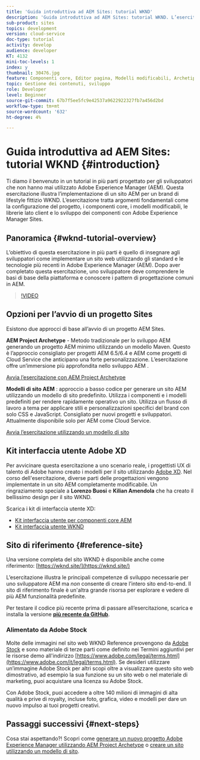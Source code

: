 ```yaml
---
title: 'Guida introduttiva ad AEM Sites: tutorial WKND'
description: 'Guida introduttiva ad AEM Sites: tutorial WKND. L’esercitazione WKND è un tutorial in più parti progettato per gli sviluppatori che non hanno mai utilizzato Adobe Experience Manager. Il tutorial illustra l’implementazione di un sito AEM per un brand di lifestyle fittizio, il WKND. L’esercitazione tratta argomenti fondamentali come la configurazione del progetto, gli archetipi Maven, i componenti core, i modelli modificabili, le librerie client e lo sviluppo dei componenti.'
sub-product: sites
topics: development
version: cloud-service
doc-type: tutorial
activity: develop
audience: developer
KT: 4132
mini-toc-levels: 1
index: y
thumbnail: 30476.jpg
feature: Componenti core, Editor pagina, Modelli modificabili, Archetipo AEM progetto
topic: Gestione dei contenuti, sviluppo
role: Developer
level: Beginner
source-git-commit: 67b7f5ee5fc9e42537a9622922327fb7a456d2bd
workflow-type: tm+mt
source-wordcount: '632'
ht-degree: 4%

---
```



# Guida introduttiva ad AEM Sites: tutorial WKND {#introduction}

Ti diamo il benvenuto in un tutorial in più parti progettato per gli sviluppatori che non hanno mai utilizzato Adobe Experience Manager (AEM). Questa esercitazione illustra l’implementazione di un sito AEM per un brand di lifestyle fittizio WKND. L’esercitazione tratta argomenti fondamentali come la configurazione del progetto, i componenti core, i modelli modificabili, le librerie lato client e lo sviluppo dei componenti con Adobe Experience Manager Sites.

## Panoramica {#wknd-tutorial-overview}

L’obiettivo di questa esercitazione in più parti è quello di insegnare agli sviluppatori come implementare un sito web utilizzando gli standard e le tecnologie più recenti in Adobe Experience Manager (AEM). Dopo aver completato questa esercitazione, uno sviluppatore deve comprendere le basi di base della piattaforma e conoscere i pattern di progettazione comuni in AEM.

>[!VIDEO](https://video.tv.adobe.com/v/30476?quality=12&learn=on)

## Opzioni per l’avvio di un progetto Sites

Esistono due approcci di base all’avvio di un progetto AEM Sites.

**AEM Project Archetype**  - Metodo tradizionale per lo sviluppo AEM generando un progetto AEM minimo utilizzando un modello Maven. Questo è l’approccio consigliato per progetti AEM 6.5/6.4 e AEM come progetti di Cloud Service che anticipano una forte personalizzazione. L’esercitazione offre un’immersione più approfondita nello sviluppo AEM .

[Avvia l’esercitazione con AEM Project Archetype](./project-archetype/overview.md)

**Modelli di sito AEM** : approccio a basso codice per generare un sito AEM utilizzando un modello di sito predefinito. Utilizza i componenti e i modelli predefiniti per rendere rapidamente operativo un sito. Utilizza un flusso di lavoro a tema per applicare stili e personalizzazioni specifici del brand con solo CSS e JavaScript. Consigliato per nuovi progetti e sviluppatori. Attualmente disponibile solo per AEM come Cloud Service.

[Avvia l’esercitazione utilizzando un modello di sito](./site-template/create-site.md)

## Kit interfaccia utente Adobe XD

Per avvicinare questa esercitazione a uno scenario reale, i progettisti UX di talento di Adobe hanno creato i modelli per il sito utilizzando [Adobe XD](https://www.adobe.com/products/xd.html). Nel corso dell&#39;esercitazione, diverse parti delle progettazioni vengono implementate in un sito AEM completamente modificabile. Un ringraziamento speciale a **Lorenzo Buosi** e **Kilian Amendola** che ha creato il bellissimo design per il sito WKND.

Scarica i kit di interfaccia utente XD:

* [Kit interfaccia utente per componenti core AEM](assets/overview/AEM-CoreComponents-UI-Kit.xd)
* [Kit interfaccia utente WKND](https://github.com/adobe/aem-guides-wknd/releases/download/aem-guides-wknd-0.0.2/AEM_UI-kit-WKND.xd)

## Sito di riferimento {#reference-site}

Una versione completa del sito WKND è disponibile anche come riferimento: [https://wknd.site/](https://wknd.site/)

L’esercitazione illustra le principali competenze di sviluppo necessarie per uno sviluppatore AEM ma *non* consente di creare l’intero sito end-to-end. Il sito di riferimento finale è un&#39;altra grande risorsa per esplorare e vedere di più AEM funzionalità predefinite.

Per testare il codice più recente prima di passare all’esercitazione, scarica e installa la versione **[più recente da GitHub](https://github.com/adobe/aem-guides-wknd/releases/latest)**.

### Alimentato da Adobe Stock

Molte delle immagini nel sito web WKND Reference provengono da [Adobe Stock](https://stock.adobe.com/) e sono materiale di terze parti come definito nei Termini aggiuntivi per le risorse demo all&#39;indirizzo [https://www.adobe.com/legal/terms.html](https://www.adobe.com/it/legal/terms.html). Se desideri utilizzare un’immagine Adobe Stock per altri scopi oltre a visualizzare questo sito web dimostrativo, ad esempio la sua funzione su un sito web o nel materiale di marketing, puoi acquistare una licenza su Adobe Stock.

Con Adobe Stock, puoi accedere a oltre 140 milioni di immagini di alta qualità e prive di royalty, incluse foto, grafica, video e modelli per dare un nuovo impulso ai tuoi progetti creativi.

## Passaggi successivi {#next-steps}

Cosa stai aspettando?! Scopri come [generare un nuovo progetto Adobe Experience Manager utilizzando AEM Project Archetype](./project-archetype/overview.md) o [creare un sito utilizzando un modello di sito](./site-template/create-site.md).
